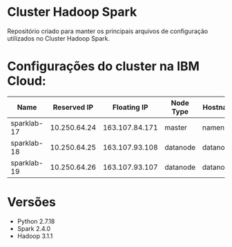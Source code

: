 # Cluster Hadoop Spark
Repositório criado para manter os principais arquivos de configuração utilizados no Cluster Hadoop Spark.

# Configurações do cluster na IBM Cloud:
| Name  |  Reserved IP   | Floating IP | Node Type | Hostname |
| - | - | - | - | - |
| sparklab-17 | 10.250.64.24 | 163.107.84.171 | master | namenode |
| sparklab-18 | 10.250.64.25 | 163.107.93.108 | datanode | datanode1 |
| sparklab-19 | 10.250.64.26 | 163.107.93.107 | datanode | datanode2 |

# Versões
* Python 2.7.18
* Spark 2.4.0
* Hadoop 3.1.1
